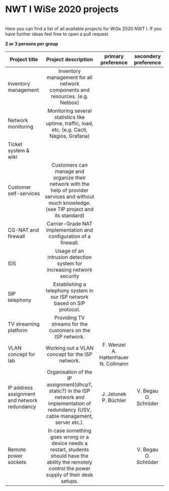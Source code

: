 # NWT I WiSe 2020 projects
<br/>
Here you can find a list of all available projects for WiSe 2020 NWT I.  
If you have further ideas feel free to open a pull request.  

**2 or 3 persons per group**

| Project title | Project description | primary preference | secondery preference |
|----------------------  | :---------------------------: | :--------------------: | :--------------------: |
|Inventory management    | Inventory management for all network components and resources. (e.g. Netbox) | |
|Network monitoring      | Monitoring several statistics like uptime, traffic, load, etc. (e.g. Cacti, Nagios, Grafana) | |
|Ticket system & wiki    | | |
|Customer self-services  | Customers can manage and organize their network with the help of provider services and without much knowledge. (see TIP project and its standard) | |
|CG-NAT and firewall     | Carrier-Grade NAT implementation and configuration of a firewall. | |
|IDS                     | Usage of an intrusion detection system for increasing network security | |
|SIP telephony           | Establishing a telephony system in our ISP network based on SIP protocol. | |
|TV streaming platform   | Providing TV streams for the customers on the ISP network. | |
|VLAN concept for lab    | Working out a VLAN concept for the ISP network. | F. Wenzel<br/>A. Hattenhauer<br/>N. Collmann 
|IP address assignment and network redundancy | Organisation of the IP assignment(dhcp?, static?) in the ISP network and implementation of redundancy (USV, cable management, server etc.). | J. Jelonek<br/>P. Büchler | V. Begau<br/>O. Schröder
|Remote power sockets    | In case something goes wrong or a device needs a restart, students should have the ability the remotely control the power supply of their desk setups. | | V. Begau<br/>O. Schröder |
